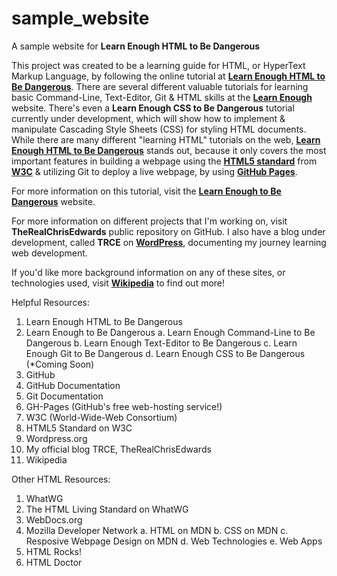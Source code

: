 # sample_website
A sample website for **Learn Enough HTML to Be Dangerous**

This project was created to be a learning guide for HTML, or HyperText Markup Language, by following the online tutorial at [**Learn Enough HTML to Be Dangerous**](https://learnenough.com/html-tutorial). There are several different valuable tutorials for learning basic Command-Line, Text-Editor, Git & HTML skills at the [**Learn Enough**](https://learnenough.com) website. There's even a **Learn Enough CSS to Be Dangerous** tutorial currently under development, which will show how to implement & manipulate Cascading Style Sheets (CSS) for styling HTML documents. While there are many different "learning HTML" tutorials on the web, [**Learn Enough HTML to Be Dangerous**](https://learnenough.com/html-tutorial) stands out, because it only covers the most important features in building a webpage using the [**HTML5 standard**](https://www.w3.org/TR/html5) from [**W3C**](http://www.w3c.org) & utilizing Git to deploy a live webpage, by using [**GitHub Pages**](https://pages.github.com).

For more information on this tutorial, visit the [**Learn Enough to Be Dangerous**](https://learnenough.com) website. 

For more information on different projects that I'm working on, visit **TheRealChrisEdwards** public repository on GitHub. I also have a blog under development, called **TRCE** on [**WordPress**](http://www.wordpress.org), documenting my journey learning web development.

If you'd like more background information on any of these sites, or technologies used, visit [**Wikipedia**](http://www.wikipedia.org) to find out more!

Helpful Resources:

1. Learn Enough HTML to Be Dangerous
2. Learn Enough to Be Dangerous
  a. Learn Enough Command-Line to Be Dangerous
  b. Learn Enough Text-Editor to Be Dangerous
  c. Learn Enough Git to Be Dangerous
  d. Learn Enough CSS to Be Dangerous (&ast;Coming Soon)
3. GitHub
4. GitHub Documentation
5. Git Documentation
6. GH-Pages (GitHub's free web-hosting service!)
7. W3C (World-Wide-Web Consortium)
8. HTML5 Standard on W3C
9. Wordpress.org
10. My official blog TRCE, TheRealChrisEdwards
11. Wikipedia

Other HTML Resources:

1. WhatWG
2. The HTML Living Standard on WhatWG
3. WebDocs.org
4. Mozilla Developer Network
  a. HTML on MDN
  b. CSS on MDN
  c. Resposive Webpage Design on MDN
  d. Web Technologies
  e. Web Apps
5. HTML Rocks!
6. HTML Doctor
